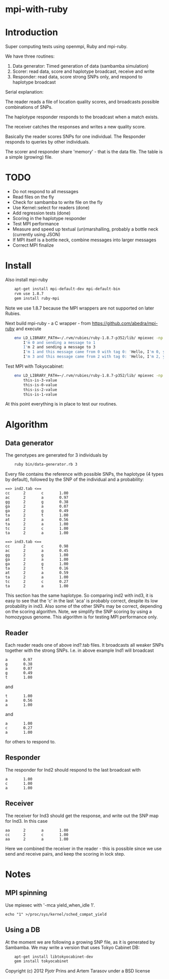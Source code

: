 mpi-with-ruby
=============

# Introduction

Super computing tests using openmpi, Ruby and mpi-ruby.

We have three routines:

1. Data generator: Timed generation of data (sambamba simulation)
2. Scorer: read data, score and haplotype broadcast, receive and write
3. Responder: read data, score strong SNPs only, and respond to haplotype broadcast

Serial explanation:

The reader reads a file of location quality scores, and broadcasts possible
combinations of SNPs.

The haplotype responder responds to the broadcast when a match exists.

The receiver catches the responses and writes a new quality score.

Basically the reader scores SNPs for one individual. The Responder
responds to queries by other individuals.

The scorer and responder share 'memory' - that is the data file.  The
table is a simple (growing) file.

# TODO

* Do not respond to all messages
* Read files on the fly
* Check for sambamba to write file on the fly
* Use Kernel::select for readers (done)
* Add regression tests (done)
* Scoring in the haplotype responder
* Test MPI performance
* Measure and speed up textual (un)marshalling, probably a bottle neck (currently using JSON)
* If MPI itself is a bottle neck, combine messages into larger messages
* Correct MPI finalize

# Install

Also install mpi-ruby 

```sh
    apt-get install mpi-default-dev mpi-default-bin
    rvm use 1.8.7
    gem install ruby-mpi
```

Note we use 1.8.7 because the MPI wrappers are not supported on later Rubies.

Next build mpi-ruby - a C wrapper - from https://github.com/abedra/mpi-ruby and execute

```sh
    env LD_LIBRARY_PATH=~/.rvm/rubies/ruby-1.8.7-p352/lib/ mpiexec -np 4 contrib/mpi-ruby/src/mpi_ruby example/basic-test.rb 
        I'm 0 and sending a message to 1
        I'm 2 and sending a message to 3
        I'm 1 and this message came from 0 with tag 0: 'Hello, I'm 0, you must be 1'
        I'm 3 and this message came from 2 with tag 0: 'Hello, I'm 2, you must be 3'
```

Test MPI with Tokyocabinet:

```sh
    env LD_LIBRARY_PATH=~/.rvm/rubies/ruby-1.8.7-p352/lib/ mpiexec -np 4 contrib/mpi-ruby/src/mpi_ruby -I /home/wrk/.rvm/gems/ruby-1.8.7-p352/gems/tokyocabinet-1.29/ example/tokyocabinet-test.rb 
        this-is-3-value
        this-is-0-value
        this-is-2-value
        this-is-1-value
```

At this point everything is in place to test our routines.

# Algorithm

## Data generator

The genotypes are generated for 3 individuals by

```sh
    ruby bin/data-generator.rb 3 
```

Every file contains the reference with possible SNPs, the haplotype (4
types by default), followed by the SNP of the individual and a probability:

    ==> ind2.tab <==
    cc      2       c       1.00
    ac      2       a       0.97
    gg      2       g       0.38
    ga      2       a       0.07
    ga      2       g       0.49
    ta      2       t       1.00
    at      2       a       0.56
    ta      2       a       1.00
    tc      2       c       1.00
    ta      2       a       1.00

    ==> ind3.tab <==
    cc      2       c       0.98
    ac      2       a       0.45
    gg      2       g       1.00
    ga      2       a       1.00
    ga      2       g       1.00
    ta      2       t       0.16
    at      2       a       0.59
    ta      2       a       1.00
    tc      2       c       0.27
    ta      2       a       1.00

This section has the same haplotype.
So comparing ind2 with ind3, it is easy to see that the 'c' in the
last 'aca' is probably correct, despite its low probability in ind3.
Also some of the other SNPs may be correct, depending on the scoring
algorithm. Note, we simplify the SNP scoring by using a homozygous
genome. This algorithm is for testing MPI performance only. 

## Reader

Each reader reads one of above ind?.tab files. It broadcasts all
weaker SNPs together with the strong SNPs. I.e. in above example Ind1 
will broadcast

    a       0.97
    g       0.38
    a       0.07
    g       0.49
    t       1.00

and 

    t       1.00
    a       0.56
    a       1.00

and

    a       1.00
    c       0.27
    a       1.00

for others to respond to.

## Responder

The responder for Ind2 should respond to the last broadcast with

    a       1.00
    c       1.00
    a       1.00

## Receiver

The receiver for Ind3 should get the response, and write out the SNP
map for Ind3. In this case

    aa      2       a       1.00
    cc      2       c       1.00
    aa      2       a       1.00

Here we combined the receiver in the reader - this is possible since
we use send and receive pairs, and keep the scoring in lock step.

# Notes

## MPI spinning

Use mpiexec with '-mca yield_when_idle 1'.
  
    echo "1" >/proc/sys/kernel/sched_compat_yield

## Using a DB

At the moment we are following a growing SNP file, as it is generated
by Sambamba.  We may write a version that uses Tokyo Cabinet DB:

```sh
    apt-get install libtokyocabinet-dev
    gem install tokyocabinet
```

Copyright (c) 2012 Pjotr Prins and Artem Tarasov under a BSD license
